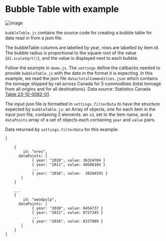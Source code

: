 # Bubble Table with example #

![image](https://user-images.githubusercontent.com/1254764/54773252-8f91d480-4bdf-11e9-82f3-afe830416e02.png)

`bubbleTable.js` contains the source code for creating a bubble table for data read in from a json file.

The bubbleTable columns are labelled by year, rows are labelled by item id. The bubble radius is proportional to the square root of the value (`d3.scaleSqrt()`), and the value is displayed next to each bubble.

Follow the example in `demo.js`.  The `settings` define the callbacks needed to provide `bubbleTable.js` with the data in the format it is expecting. In this example, we read the json file `data/totalCommodities.json` which contains the tonnage shipped by rail across Canada for 5 commodities (total tonnage from all origins and for all destinations). Data source: Statistics Canada [Table 23-10-0062-01](https://www150.statcan.gc.ca/t1/tbl1/en/tv.action?pid=2310006201).

The input json file is formatted in `settings.filterData` to have the structure expected by `bubbleTable.js`: an Array of objects, one for each item in the input json file, containing 2 elements: an `id`, set to the item name, and a `dataPoints` array of a set of objects each containing `year` and `value` pairs.

Data returned by `settings.filterData` for this example:

```
[
​
	{
		​​id: "ores",
	  dataPoints: [
	   		{ year: "2010", value: 36324704 }
	   		{ year: "2011", value: 40588184 }
	   		...
	   		{ year: "2016", value:  38204591 }
	   ]
	​}

	...
	{
		​​id: "woodpulp",
	  dataPoints: [
	   		{ year: "2010", value: 8454737 }
	   		{ year: "2011", value: 8727345 }
	   		...
	   		{ year: "2016", value: 8157909 }
	   ]
	}
]
```
